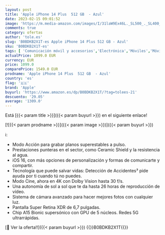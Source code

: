 ```yaml
---
layout: post
title: 'Apple iPhone 14 Plus  512 GB  - Azul'
date: 2023-02-15 09:01:52
image: 'https://m.media-amazon.com/images/I/31laW9Ex46L._SL500_._SL400_.jpg'
comments: true
category: ofertas
author: 'tole.es'
slug: 'B0BDKB2X1T-es Apple iPhone 14 Plus 512 GB - Azul'
sku: 'B0BDKB2X1T-es'
tags: [ 'Comunicación móvil y accesorios','Electrónica','Móviles','Móviles y smartphones libres','apple','iphone','🇪🇸', ]
actualPrice: 1099.0 EUR
currency: EUR
price: 1099.0
comparePrice: 1549.0 EUR
prodname: 'Apple iPhone 14 Plus  512 GB  - Azul'
country: 'es'
flag: '🇪🇸'
brand: 'Apple'
buyurl: 'https://www.amazon.es/dp/B0BDKB2X1T/?tag=tolees-21'
descuento: '29.05'
average: '1309.0'
---
```


Está [{{< param title >}}]({{< param buyurl >}}) en el siguiente enlace!

[![{{< param prodname >}}]({{< param image >}})]({{< param buyurl >}})

ℹ️:

- Modo Acción para grabar planos superestables a pulso.
- Prestaciones punteras en el sector, como Ceramic Shield y la resistencia al agua.
- iOS 16, con más opciones de personalización y formas de comunicarte y compartir.
- Tecnología que puede salvar vidas: Detección de Accidentes³ pide ayuda por ti cuando tú no puedes.
- Modo Cine, ahora en 4K con Dolby Vision hasta 30 f/s.
- Una autonomía de sol a sol que te da hasta 26 horas de reproducción de vídeo.
- Sistema de cámara avanzado para hacer mejores fotos con cualquier luz.
- Pantalla Super Retina XDR de 6,7 pulgadas.
- Chip A15 Bionic supersónico con GPU de 5 núcleos. Redes 5G ultrarrápidas.

[🛒 Ver la oferta!!]({{< param buyurl >}})
{{<world>}}B0BDKB2X1T{{</world>}}
